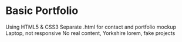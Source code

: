 # Basic Portfolio
Using HTML5 & CSS3
Separate .html for contact and portfolio mockup
Laptop, not responsive
No real content, Yorkshire lorem, fake projects


